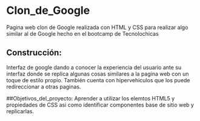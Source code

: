 # Clon_de_Google
Pagina web clon de Google realizada con HTML  y CSS  para realizar algo similar al de Google hecho en el bootcamp de Tecnolochicas

## Construcción:
Interfaz de google dando a conocer la experiencia del usuario ante su interfaz donde se replica algunas cosas similares a la pagina web con un toque de estilo propio.
También cuenta con hipervehiculos que los puede redireccionar a otras paginas.

##Objetivos_del_proyecto:
Aprender a utilizar los elemtos HTML5 y propiedades de CSS asi como identificar componentes base de sitio web y replicarlas.

